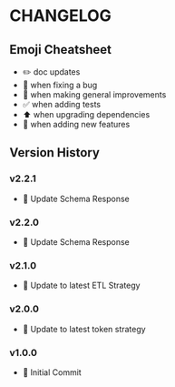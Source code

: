 # CHANGELOG

## Emoji Cheatsheet
- :pencil2: doc updates
- :bug: when fixing a bug
- :rocket: when making general improvements
- :white_check_mark: when adding tests
- :arrow_up: when upgrading dependencies
- :tada: when adding new features

## Version History

### v2.2.1

- :rocket: Update Schema Response

### v2.2.0

- :rocket: Update Schema Response

### v2.1.0

- :rocket: Update to latest ETL Strategy

### v2.0.0

- :rocket: Update to latest token strategy

### v1.0.0

- :tada: Initial Commit
